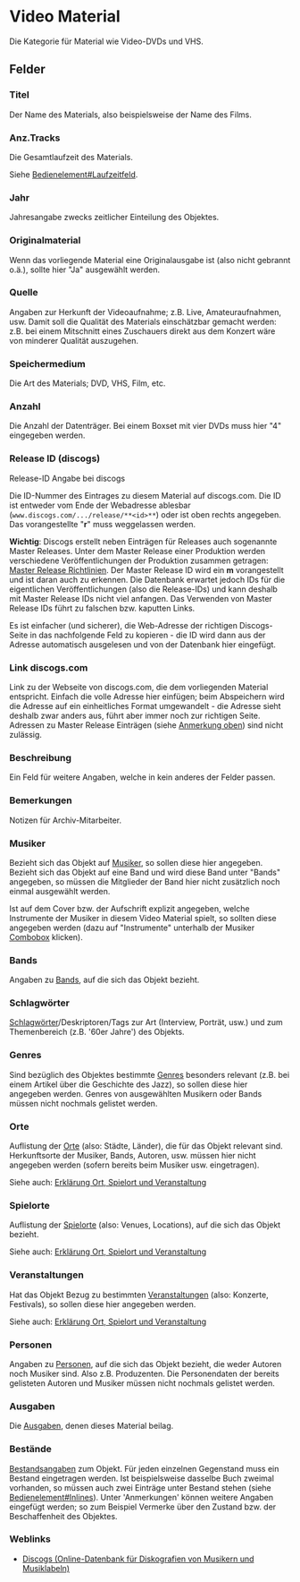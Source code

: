 Video Material
==============

Die Kategorie für Material wie Video-DVDs und VHS.

## Felder

### Titel

Der Name des Materials, also beispielsweise der Name des Films.

### Anz.Tracks

Die Gesamtlaufzeit des Materials.

Siehe [Bedienelement#Laufzeitfeld](bedienelement.md#laufzeitfeld "Bedienelement").

### Jahr

Jahresangabe zwecks zeitlicher Einteilung des Objektes.

### Originalmaterial

Wenn das vorliegende Material eine Originalausgabe ist (also nicht gebrannt o.ä.), sollte hier "Ja" ausgewählt werden.

### Quelle

Angaben zur Herkunft der Videoaufnahme; z.B. Live, Amateuraufnahmen, usw. Damit soll die Qualität des Materials
einschätzbar gemacht werden: z.B. bei einem Mitschnitt eines Zuschauers direkt aus dem Konzert wäre von minderer
Qualität auszugehen.

### Speichermedium

Die Art des Materials; DVD, VHS, Film, etc.

### Anzahl

Die Anzahl der Datenträger. Bei einem Boxset mit vier DVDs muss hier "4" eingegeben werden.

### Release ID (discogs)

Release-ID Angabe bei discogs

Die ID-Nummer des Eintrages zu diesem Material auf discogs.com. Die ID ist entweder vom Ende der Webadresse
ablesbar (`www.discogs.com/.../release/**<id>**`) oder ist oben rechts angegeben. Das vorangestellte "**r**" muss
weggelassen werden.

**Wichtig**: Discogs erstellt neben Einträgen für Releases auch sogenannte Master Releases. Unter dem Master Release
einer Produktion werden verschiedene Veröffentlichungen der Produktion zusammen getragen:
[Master Release Richtlinien](https://support.discogs.com/hc/de/articles/360005055493-Datenbank-Richtlinien-16-Master-Release%7Cdiscogs).
Der Master Release ID wird ein **m** vorangestellt und ist daran auch zu erkennen. Die Datenbank erwartet jedoch IDs
für die eigentlichen Veröffentlichungen (also die Release-IDs) und kann deshalb mit Master Release IDs nicht viel
anfangen. Das Verwenden von Master Release IDs führt zu falschen bzw. kaputten Links.

Es ist einfacher (und sicherer), die Web-Adresse der richtigen Discogs-Seite in das nachfolgende Feld zu kopieren - die
ID wird dann aus der Adresse automatisch ausgelesen und von der Datenbank hier eingefügt.

### Link discogs.com

Link zu der Webseite von discogs.com, die dem vorliegenden Material entspricht. Einfach die volle Adresse hier einfügen;
beim Abspeichern wird die Adresse auf ein einheitliches Format umgewandelt - die Adresse sieht deshalb zwar anders aus,
führt aber immer noch zur richtigen Seite. Adressen zu Master Release Einträgen (siehe
[Anmerkung oben](#release-id-discogs)) sind nicht zulässig.

### Beschreibung

Ein Feld für weitere Angaben, welche in kein anderes der Felder passen.

### Bemerkungen

Notizen für Archiv-Mitarbeiter.

### Musiker

Bezieht sich das Objekt auf [Musiker](musiker.md "Musiker"), so sollen diese hier angegeben. Bezieht sich das Objekt auf
eine Band und wird diese Band unter "Bands" angegeben, so müssen die Mitglieder der Band hier nicht zusätzlich noch
einmal ausgewählt werden.

Ist auf dem Cover bzw. der Aufschrift explizit angegeben, welche Instrumente der Musiker in diesem Video Material
spielt, so sollten diese angegeben werden (dazu auf "Instrumente" unterhalb der
Musiker [Combobox](bedienelement.md#kombinationsfeldcombobox "Bedienelement") klicken).

### Bands

Angaben zu [Bands](band.md "Band"), auf die sich das Objekt bezieht.

### Schlagwörter

[Schlagwörter](schlagwort.md "Schlagwort")/Deskriptoren/Tags zur Art (Interview, Porträt, usw.) und zum Themenbereich
(z.B. '60er Jahre') des Objekts.

### Genres

Sind bezüglich des Objektes bestimmte [Genres](genre.md "Genre") besonders relevant (z.B. bei einem Artikel über die
Geschichte des Jazz), so sollen diese hier angegeben werden. Genres von ausgewählten Musikern oder Bands müssen nicht
nochmals gelistet werden.

### Orte

Auflistung der [Orte](ort.md "Ort") (also: Städte, Länder), die für das Objekt relevant sind. Herkunftsorte der Musiker,
Bands, Autoren, usw. müssen hier nicht angegeben werden (sofern bereits beim Musiker usw. eingetragen). 

Siehe auch: [Erklärung Ort, Spielort und Veranstaltung](ort_spielort_veranstaltung.md "Ort, Spielort, Veranstaltung")

### Spielorte

Auflistung der [Spielorte](spielort.md "Spielort") (also: Venues, Locations), auf die sich das Objekt bezieht.

Siehe auch: [Erklärung Ort, Spielort und Veranstaltung](ort_spielort_veranstaltung.md "Ort, Spielort, Veranstaltung")

### Veranstaltungen

Hat das Objekt Bezug zu bestimmten [Veranstaltungen](veranstaltung.md "Veranstaltung") (also: Konzerte, Festivals), so
sollen diese hier angegeben werden.

Siehe auch: [Erklärung Ort, Spielort und Veranstaltung](ort_spielort_veranstaltung.md "Ort, Spielort, Veranstaltung")

### Personen

Angaben zu [Personen](person.md "Person"), auf die sich das Objekt bezieht, die weder Autoren noch Musiker sind. Also
z.B. Produzenten. Die Personendaten der bereits gelisteten Autoren und Musiker müssen nicht nochmals gelistet werden.

### Ausgaben

Die [Ausgaben](ausgabe.md "Ausgabe"), denen dieses Material beilag.

### Bestände

[Bestandsangaben](bestand.md "Bestand") zum Objekt. Für jeden einzelnen Gegenstand muss ein Bestand eingetragen werden.
Ist beispielsweise dasselbe Buch zweimal vorhanden, so müssen auch zwei Einträge unter Bestand stehen
(siehe [Bedienelement#Inlines](bedienelement.md#inlines "Bedienelement")).
Unter 'Anmerkungen' können weitere Angaben eingefügt werden; so zum Beispiel Vermerke über den Zustand bzw. der
Beschaffenheit des Objektes.

### Weblinks

* [Discogs (Online-Datenbank für Diskografien von Musikern und Musiklabeln)](https://www.discogs.com/)
